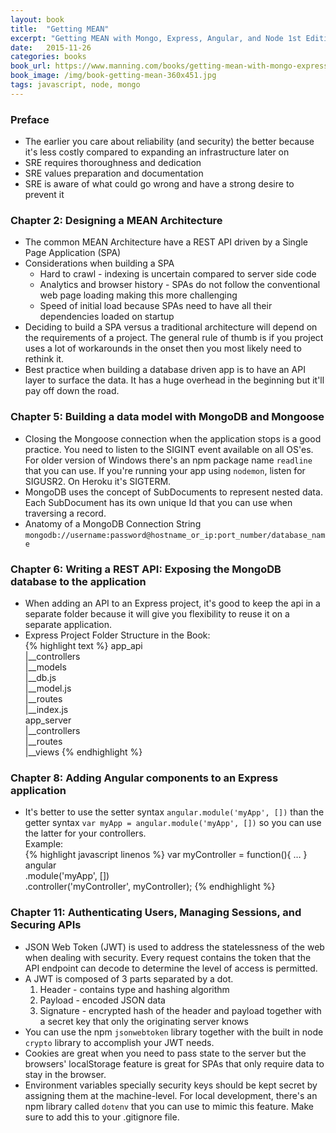 ```yaml
---
layout: book
title:  "Getting MEAN"
excerpt: "Getting MEAN with Mongo, Express, Angular, and Node 1st Edition"
date:   2015-11-26
categories: books
book_url: https://www.manning.com/books/getting-mean-with-mongo-express-angular-and-node
book_image: /img/book-getting-mean-360x451.jpg
tags: javascript, node, mongo
---
```


### Preface
* The earlier you care about reliability (and security) the better because it's less costly compared to expanding an infrastructure later on
* SRE requires thoroughness and dedication
* SRE values preparation and documentation
* SRE is aware of what could go wrong and have a strong desire to prevent it
<p></p>


### Chapter 2:  Designing a MEAN Architecture
* The common MEAN Architecture have a REST API driven by a Single Page Application (SPA)
* Considerations when building a SPA
    -  Hard to crawl - indexing is uncertain compared to server side code
    -  Analytics and browser history - SPAs do not follow the conventional web page loading making this more challenging
    -  Speed of initial load because SPAs need to have all their dependencies loaded on startup
* Deciding to build a SPA versus a traditional architecture will depend on the requirements of a project. The general rule of thumb is if you project uses a lot of workarounds in the onset then you most likely need to rethink it. 
* Best practice when building a database driven app is to have an API layer to surface the data.  It has a huge overhead in the beginning but it'll pay off down the road.
<p></p>

### Chapter 5:  Building a data model with MongoDB and Mongoose
* Closing the Mongoose connection when the application stops is a good practice.  You need to listen to the SIGINT event available on all OS'es.  For older version of Windows there's an npm package name `readline` that you can use.  If you're running your app using `nodemon`, listen for SIGUSR2.  On Heroku it's SIGTERM.
* MongoDB uses the concept of SubDocuments to represent nested data.  Each SubDocument has its own unique Id that you can use when traversing a record.
* Anatomy of a MongoDB Connection String  
`mongodb://username:password@hostname_or_ip:port_number/database_name`
<p></p>

### Chapter 6:  Writing a REST API: Exposing the MongoDB database to the application
* When adding an API to an Express project, it's good to keep the api in a separate folder because it will give you flexibility to reuse it on a separate application.
* Express Project Folder Structure in the Book:  
{% highlight text %}
app_api  
|__controllers  
|__models  
    |__db.js  
    |__model.js  
|__routes  
    |__index.js  
app_server  
|__controllers  
|__routes  
|__views
{% endhighlight %}
<p></p>

### Chapter 8:  Adding Angular components to an Express application
* It's better to use the setter syntax `angular.module('myApp', [])` than the getter syntax `var myApp = angular.module('myApp', [])` so you can use the latter for your controllers.  
Example:   
{% highlight javascript linenos %}
var myController = function(){ … }  
angular  
    .module('myApp', [])  
    .controller('myController', myController);
{% endhighlight %}
<p></p>

### Chapter 11:  Authenticating Users, Managing Sessions, and Securing APIs
* JSON Web Token (JWT) is used to address the statelessness of the web when dealing with security.  Every request contains the token that the API endpoint can decode to determine the level of access is permitted.
* A JWT is composed of 3 parts separated by a dot.
    1.  Header - contains type and hashing algorithm
    2.  Payload - encoded JSON data
    3.  Signature - encrypted hash of the header and payload together with a secret key that only the originating server knows
* You can use the npm `jsonwebtoken` library together with the built in node `crypto` library to accomplish your JWT needs.
* Cookies are great when you need to pass state to the server but the browsers' localStorage feature is great for SPAs that only require data to stay in the browser.
* Environment variables specially security keys should be kept secret by assigning them at the machine-level.  For local development, there's an npm library called `dotenv` that you can use to mimic this feature.  Make sure to add this to your .gitignore file.